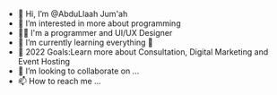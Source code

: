- 👋 Hi, I’m @AbduLlaah Jum'ah
- 👀 I’m interested in more about programming 
- 🧑‍💻 I'm a programmer and UI/UX Designer 
- 🌱 I’m currently learning everything 🤣
- 🥅 2022 Goals:Learn more about Consultation, Digital Marketing and Event Hosting
- 💞️ I’m looking to collaborate on ...
- 📫 How to reach me ...

<!---
Abdu-Llaah/Abdu-Llaah is a ✨ special ✨ repository because its `README.md` (this file) appears on your GitHub profile.
You can click the Preview link to take a look at your changes.
--->
